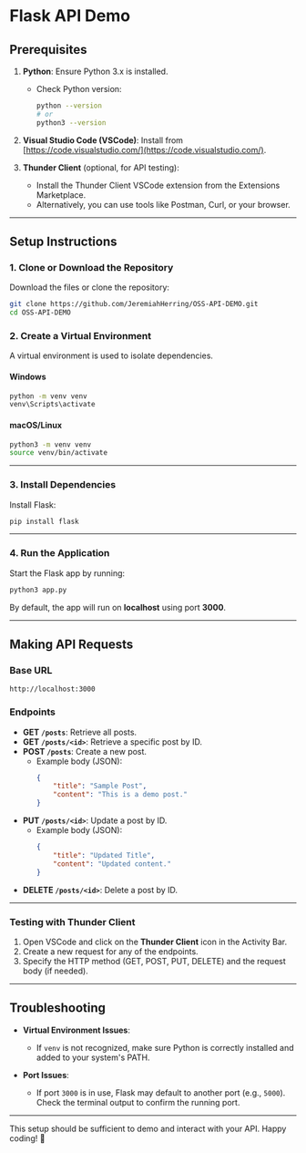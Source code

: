 # Flask API Demo

## **Prerequisites**

1. **Python**: Ensure Python 3.x is installed.  
   - Check Python version:  
     ```bash
     python --version
     # or
     python3 --version
     ```
2. **Visual Studio Code (VSCode)**: Install from [https://code.visualstudio.com/](https://code.visualstudio.com/).

3. **Thunder Client** (optional, for API testing):  
   - Install the Thunder Client VSCode extension from the Extensions Marketplace.  
   - Alternatively, you can use tools like Postman, Curl, or your browser.

---

## **Setup Instructions**

### 1. Clone or Download the Repository
Download the files or clone the repository:

```bash
git clone https://github.com/JeremiahHerring/OSS-API-DEMO.git
cd OSS-API-DEMO
```

### 2. Create a Virtual Environment
A virtual environment is used to isolate dependencies.

#### **Windows**
```bash
python -m venv venv
venv\Scripts\activate
```

#### **macOS/Linux**
```bash
python3 -m venv venv
source venv/bin/activate
```

---

### 3. Install Dependencies
Install Flask:

```bash
pip install flask
```

---

### 4. Run the Application
Start the Flask app by running:

```bash
python3 app.py
```

By default, the app will run on **localhost** using port **3000**.

---

## **Making API Requests**

### Base URL
```plaintext
http://localhost:3000
```

### Endpoints
- **GET `/posts`**: Retrieve all posts.
- **GET `/posts/<id>`**: Retrieve a specific post by ID.
- **POST `/posts`**: Create a new post.  
  - Example body (JSON):
    ```json
    {
        "title": "Sample Post",
        "content": "This is a demo post."
    }
    ```
- **PUT `/posts/<id>`**: Update a post by ID.  
  - Example body (JSON):
    ```json
    {
        "title": "Updated Title",
        "content": "Updated content."
    }
    ```
- **DELETE `/posts/<id>`**: Delete a post by ID.

---

### Testing with Thunder Client
1. Open VSCode and click on the **Thunder Client** icon in the Activity Bar.
2. Create a new request for any of the endpoints.
3. Specify the HTTP method (GET, POST, PUT, DELETE) and the request body (if needed).

---

## **Troubleshooting**

- **Virtual Environment Issues**:
  - If `venv` is not recognized, make sure Python is correctly installed and added to your system's PATH.

- **Port Issues**:
  - If port `3000` is in use, Flask may default to another port (e.g., `5000`). Check the terminal output to confirm the running port.

---

This setup should be sufficient to demo and interact with your API. Happy coding! 🎉
